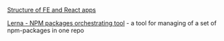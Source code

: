 
[Structure of FE and React apps](https://hackernoon.com/the-100-correct-way-to-structure-a-react-app-or-why-theres-no-such-thing-3ede534ef1ed)

[Lerna - NPM packages orchestrating tool](https://github.com/lerna/lerna) - a tool for managing of a set of npm-packages in one repo